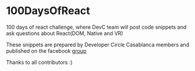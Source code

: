 # 100DaysOfReact
100 days of react challenge, where DevC team will post code snippets and ask questions about React(DOM, Native and VR)

These snippets are prepared by Developer Circle Casablanca members and published on the facebook [group](https://www.facebook.com/groups/DevC.Casablanca/)

Thanks to all contributors :)
